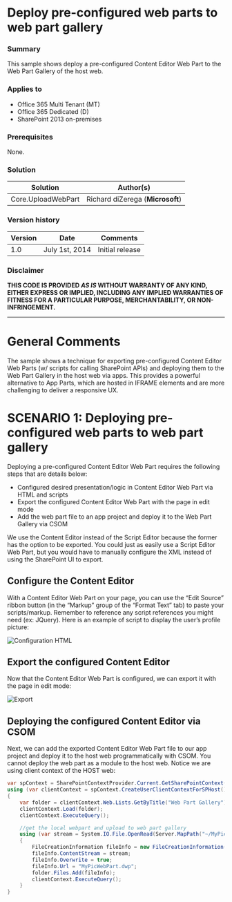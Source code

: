 # Deploy pre-configured web parts to web part gallery #

### Summary ###
This sample shows deploy a pre-configured Content Editor Web Part to the Web Part Gallery of the host web.

### Applies to ###
-  Office 365 Multi Tenant (MT)
-  Office 365 Dedicated (D)
-  SharePoint 2013 on-premises

### Prerequisites ###
None.

### Solution ###
Solution | Author(s)
---------|----------
Core.UploadWebPart | Richard diZerega (**Microsoft**)

### Version history ###
Version  | Date | Comments
---------| -----| --------
1.0  | July 1st, 2014 | Initial release

### Disclaimer ###
**THIS CODE IS PROVIDED *AS IS* WITHOUT WARRANTY OF ANY KIND, EITHER EXPRESS OR IMPLIED, INCLUDING ANY IMPLIED WARRANTIES OF FITNESS FOR A PARTICULAR PURPOSE, MERCHANTABILITY, OR NON-INFRINGEMENT.**


----------

# General Comments #
The sample shows a technique for exporting pre-configured Content Editor Web Parts (w/ scripts for calling SharePoint APIs) and deploying them to the Web Part Gallery in the host web via apps. This provides a powerful alternative to App Parts, which are hosted in IFRAME elements and are more challenging to deliver a responsive UX.

# SCENARIO 1: Deploying pre-configured web parts to web part gallery #
Deploying a pre-configured Content Editor Web Part requires the following steps that are details below:

- Configured desired presentation/logic in Content Editor Web Part via HTML and scripts
- Export the configured Content Editor Web Part with the page in edit mode
- Add the web part file to an app project and deploy it to the Web Part Gallery via CSOM

We use the Content Editor instead of the Script Editor because the former has the option to be exported. You could just as easily use a Script Editor Web Part, but you would have to manually configure the XML instead of using the SharePoint UI to export.

## Configure the Content Editor ##
With a Content Editor Web Part on your page, you can use the “Edit Source” ribbon button (in the “Markup” group of the “Format Text” tab) to paste your scripts/markup. Remember to reference any script references you might need (ex: JQuery). Here is an example of script to display the user’s profile picture:

![Configuration HTML](http://i.imgur.com/xXbWom1.png)

## Export the configured Content Editor ##
Now that the Content Editor Web Part is configured, we can export it with the page in edit mode:

![Export](http://i.imgur.com/qc89Gw7.png)

## Deploying the configured Content Editor via CSOM ##
Next, we can add the exported Content Editor Web Part file to our app project and deploy it to the host web programmatically with CSOM. You cannot deploy the web part as a module to the host web. Notice we are using client context of the HOST web:
```C#
var spContext = SharePointContextProvider.Current.GetSharePointContext(Context);
using (var clientContext = spContext.CreateUserClientContextForSPHost())
{
    var folder = clientContext.Web.Lists.GetByTitle("Web Part Gallery").RootFolder;
    clientContext.Load(folder);
    clientContext.ExecuteQuery();

    //get the local webpart and upload to web part gallery
    using (var stream = System.IO.File.OpenRead(Server.MapPath("~/MyPicWebPart.dwp")))
    {
        FileCreationInformation fileInfo = new FileCreationInformation();
        fileInfo.ContentStream = stream;
        fileInfo.Overwrite = true;
        fileInfo.Url = "MyPicWebPart.dwp";
        folder.Files.Add(fileInfo);
        clientContext.ExecuteQuery();
    }
}
```

